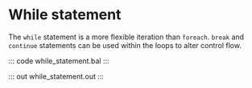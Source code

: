 # While statement

The `while` statement is a more flexible iteration than `foreach`. `break` and `continue` statements can be used within the loops to alter control flow.

::: code while_statement.bal :::

::: out while_statement.out :::
